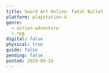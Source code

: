 ```yaml
---
title: Sword Art Online: Fatal Bullet
platform: playstation-4
genre:
  - action-adventure
  - rpg
digital: false
physical: true
guide: false
pending: false
posted: 2020-09-24
---
```

